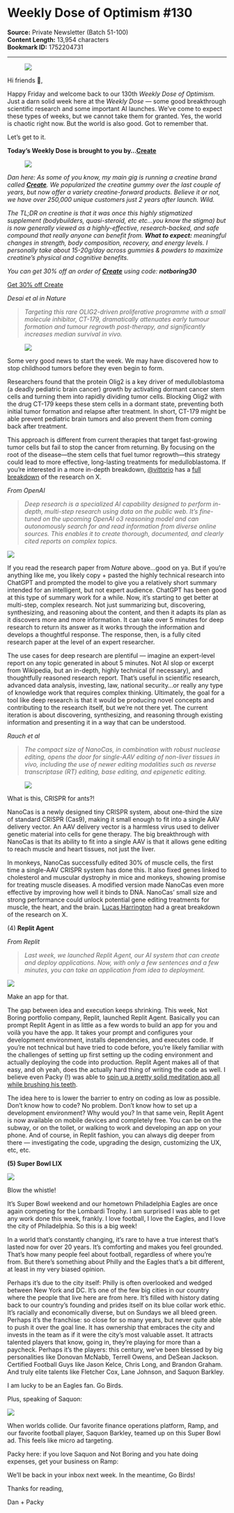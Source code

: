# Weekly Dose of Optimism #130

**Source:** Private Newsletter (Batch 51-100)  
**Content Length:** 13,954 characters  
**Bookmark ID:** 1752204731

---

<div><div><figure><a href="https://substack.com/redirect/51be738a-453f-46a7-998a-0788eea6a632?j=eyJ1IjoiOXAwZ3QifQ.gb8J5T7GnA_ZlNuaMZjmlXXepKbqOsa8-6m8ExkRNpU"><img src="https://substackcdn.com/image/fetch/w_1100,c_limit,f_auto,q_auto:good,fl_progressive:steep/https%3A%2F%2Fsubstack-post-media.s3.amazonaws.com%2Fpublic%2Fimages%2F0d2cda65-e5cb-4fa2-a8ab-b8ff92b972bf_1200x600.png"></a></figure></div><p>Hi friends 👋,</p><p><span>Happy Friday and welcome back to our 130th </span><em>Weekly Dose of Optimism. </em><span>Just a darn solid week here at the </span><em>Weekly Dose — </em><span>some good breakthrough scientific research and some important AI launches. We’ve come to expect these types of weeks, but we cannot take them for granted. Yes, the world is chaotic right now. But the world is also good. Got to remember that.</span></p><p>Let’s get to it.</p><p><strong><span>Today’s Weekly Dose is brought to you by…</span><a href="https://substack.com/redirect/94b6fa70-46e6-4452-a1db-379c18efc196?j=eyJ1IjoiOXAwZ3QifQ.gb8J5T7GnA_ZlNuaMZjmlXXepKbqOsa8-6m8ExkRNpU">Create</a></strong></p><div><figure><a href="https://substack.com/redirect/94b6fa70-46e6-4452-a1db-379c18efc196?j=eyJ1IjoiOXAwZ3QifQ.gb8J5T7GnA_ZlNuaMZjmlXXepKbqOsa8-6m8ExkRNpU"><img src="https://substackcdn.com/image/fetch/w_1100,c_limit,f_auto,q_auto:good,fl_progressive:steep/https%3A%2F%2Fsubstack-post-media.s3.amazonaws.com%2Fpublic%2Fimages%2F2cfe34f8-f49b-481d-9646-a6449f0c6cd5_1991x718.png"></a></figure></div><p><em><span>Dan here: As some of you know, my main gig is running a creatine brand called </span><strong><a href="https://substack.com/redirect/94b6fa70-46e6-4452-a1db-379c18efc196?j=eyJ1IjoiOXAwZ3QifQ.gb8J5T7GnA_ZlNuaMZjmlXXepKbqOsa8-6m8ExkRNpU">Create</a></strong><span>. We popularized the creatine gummy over the last couple of years, but now offer a variety creatine-forward products. Believe it or not, we have over 250,000 unique customers just 2 years after launch. Wild. </span></em></p><p><em><span>The TL;DR on creatine is that it was once this highly stigmatized supplement (bodybuilders, quasi-steroid, etc etc…you know the stigma) but is now generally viewed as a highly-effective, research-backed, and safe compound that really anyone can benefit from. </span><strong>What to expect:</strong><span> meaningful changes in strength, body composition, recovery, and energy levels. I personally take about 15-20g/day across gummies &amp; powders to maximize creatine’s physical and cognitive benefits.</span></em></p><p><em><span>You can get 30% off an order of </span><strong><a href="https://substack.com/redirect/94b6fa70-46e6-4452-a1db-379c18efc196?j=eyJ1IjoiOXAwZ3QifQ.gb8J5T7GnA_ZlNuaMZjmlXXepKbqOsa8-6m8ExkRNpU">Create</a></strong><span> using code: </span><strong>notboring30</strong></em></p><p><a href="https://substack.com/redirect/94b6fa70-46e6-4452-a1db-379c18efc196?j=eyJ1IjoiOXAwZ3QifQ.gb8J5T7GnA_ZlNuaMZjmlXXepKbqOsa8-6m8ExkRNpU"><span>Get 30% off Create</span></a></p><p><em>Desai et al in Nature</em></p><blockquote><p><em>Targeting this rare OLIG2-driven proliferative programme with a small molecule inhibitor, CT-179, dramatically attenuates early tumour formation and tumour regrowth post-therapy, and significantly increases median survival in vivo.</em></p></blockquote><div><figure><a href="https://substack.com/redirect/7191538d-dc3b-470c-b4ac-dcbcddf9f451?j=eyJ1IjoiOXAwZ3QifQ.gb8J5T7GnA_ZlNuaMZjmlXXepKbqOsa8-6m8ExkRNpU"><img src="https://substackcdn.com/image/fetch/w_1100,c_limit,f_auto,q_auto:good,fl_progressive:steep/https%3A%2F%2Fsubstack-post-media.s3.amazonaws.com%2Fpublic%2Fimages%2F648d5810-66fa-47a8-82d6-ca35670ae96c_1200x579.jpeg"></a></figure></div><p>Some very good news to start the week. We may have discovered how to stop childhood tumors before they even begin to form.</p><p>Researchers found that the protein Olig2 is a key driver of medulloblastoma (a deadly pediatric brain cancer) growth by activating dormant cancer stem cells and turning them into rapidly dividing tumor cells. Blocking Olig2 with the drug CT-179 keeps these stem cells in a dormant state, preventing both initial tumor formation and relapse after treatment. In short, CT-179 might be able prevent pediatric brain tumors and also prevent them from coming back after treatment. </p><p><span>This approach is different from current therapies that target fast-growing tumor cells but fail to stop the cancer from returning. By focusing on the root of the disease—the stem cells that fuel tumor regrowth—this strategy could lead to more effective, long-lasting treatments for medulloblastoma. If you’re interested in a more in-depth breakdown, </span><a href="https://substack.com/redirect/0572d732-7dc9-4eb2-b235-b78135bfbb75?j=eyJ1IjoiOXAwZ3QifQ.gb8J5T7GnA_ZlNuaMZjmlXXepKbqOsa8-6m8ExkRNpU">@vittorio</a><span> has a </span><a href="https://substack.com/redirect/30978779-5dca-44ee-ada1-240487375ff6?j=eyJ1IjoiOXAwZ3QifQ.gb8J5T7GnA_ZlNuaMZjmlXXepKbqOsa8-6m8ExkRNpU">full breakdown</a><span> of the research on X.</span></p><p><em>From OpenAI</em></p><blockquote><p><em>Deep research is a specialized AI capability designed to perform in-depth, multi-step research using data on the public web. It’s fine-tuned on the upcoming OpenAI o3 reasoning model and can autonomously search for and read information from diverse online sources. This enables it to create thorough, documented, and clearly cited reports on complex topics.</em></p></blockquote><a href="https://substack.com/redirect/119065b5-866b-4b7e-a883-a936b138f3d4?j=eyJ1IjoiOXAwZ3QifQ.gb8J5T7GnA_ZlNuaMZjmlXXepKbqOsa8-6m8ExkRNpU"><img src="https://substackcdn.com/image/youtube/w_728,c_limit/l_youtube_play_qyqt8q,w_120/YkCDVn3_wiw"></a><p><span>If you read the research paper from </span><em>Nature </em><span>above…good on ya. But if you’re anything like me, you likely copy + pasted the highly technical research into ChatGPT and prompted the model to give you a relatively short summary intended for an intelligent, but not expert audience. ChatGPT has been good at this type of summary work for a while. Now, it’s starting to get better at multi-step, complex research. Not just summarizing but, discovering, synthesizing, and reasoning about the content, and then it adapts its plan as it discovers more and more information. It can take over 5 minutes for deep research to return its answer as it works through the information and develops a thoughtful response. The response, then, is a fully cited research paper at the level of an expert researcher.</span></p><p>The use cases for deep research are plentiful — imagine an expert-level report on any topic generated in about 5 minutes. Not AI slop or excerpt from Wikipedia, but an in-depth, highly technical (if necessary), and thoughtfully reasoned research report. That’s useful in scientific research, advanced data analysis, investing, law, national security…or really any type of knowledge work that requires complex thinking. Ultimately, the goal for a tool like deep research is that it would be producing novel concepts and contributing to the research itself, but we’re not there yet. The current iteration is about discovering, synthesizing, and reasoning through existing information and presenting it in a way that can be understood.</p><p><em>Rauch et al</em></p><blockquote><p><em>The compact size of NanoCas, in combination with robust nuclease editing, opens the door for single-AAV editing of non-liver tissues in vivo, including the use of newer editing modalities such as reverse transcriptase (RT) editing, base editing, and epigenetic editing.</em></p></blockquote><div><figure><a href="https://substack.com/redirect/b3c1a954-b5c5-4026-b2bf-adcbbd38137e?j=eyJ1IjoiOXAwZ3QifQ.gb8J5T7GnA_ZlNuaMZjmlXXepKbqOsa8-6m8ExkRNpU"><img src="https://substackcdn.com/image/fetch/w_1100,c_limit,f_auto,q_auto:good,fl_progressive:steep/https%3A%2F%2Fsubstack-post-media.s3.amazonaws.com%2Fpublic%2Fimages%2F06bd8977-1024-4fde-8b21-daa72c721329_1200x821.jpeg"></a></figure></div><p>What is this, CRISPR for ants?!</p><p>NanoCas is a newly designed tiny CRISPR system, about one-third the size of standard CRISPR (Cas9), making it small enough to fit into a single AAV delivery vector. An AAV delivery vector is a harmless virus used to deliver genetic material into cells for gene therapy. The big breakthrough with NanoCas is that its ability to fit into a single AAV is that it allows gene editing to reach muscle and heart tissues, not just the liver.</p><p><span>In monkeys, NanoCas successfully edited 30% of muscle cells, the first time a single-AAV CRISPR system has done this. It also fixed genes linked to cholesterol and muscular dystrophy in mice and monkeys, showing promise for treating muscle diseases. A modified version made NanoCas even more effective by improving how well it binds to DNA. NanoCas’ small size and strong performance could unlock potential gene editing treatments for muscle, the heart, and the brain. </span><a href="https://substack.com/redirect/fc977f2a-b96f-4016-a71f-cbf93c17963e?j=eyJ1IjoiOXAwZ3QifQ.gb8J5T7GnA_ZlNuaMZjmlXXepKbqOsa8-6m8ExkRNpU">Lucas Harrington</a><span> had a great breakdown of the research on X.</span></p><p><span>(4) </span><strong>Replit Agent</strong></p><p><em>From Replit</em></p><blockquote><p><em>Last week, we launched Replit Agent, our AI system that can create and deploy applications. Now, with only a few sentences and a few minutes, you can take an application from idea to deployment.</em></p></blockquote><a href="https://substack.com/redirect/9bd58cf2-64fa-478d-966f-722d2ab917ad?j=eyJ1IjoiOXAwZ3QifQ.gb8J5T7GnA_ZlNuaMZjmlXXepKbqOsa8-6m8ExkRNpU"><img src="https://substackcdn.com/image/youtube/w_728,c_limit/l_youtube_play_qyqt8q,w_120/4zd9hzngFwY"></a><p>Make an app for that.</p><p><span>The gap between idea and execution keeps shrinking. This week, Not Boring portfolio company, Replit, launched Replit Agent. Basically you can prompt Replit Agent in as little as a few words to build an app for you and voilà you have the app. It takes your prompt and configures your development environment, installs dependencies, and executes code. If you’re not technical but have tried to code before, you’re likely familiar with the challenges of setting up first setting up the coding environment and actually deploying the code into production. Replit Agent makes all of that easy, and oh yeah, does the actually hard thing of writing the code as well. I believe even Packy (!) was able to </span><a href="https://substack.com/redirect/5c42e522-6030-4cd3-9021-071b9fa531d7?j=eyJ1IjoiOXAwZ3QifQ.gb8J5T7GnA_ZlNuaMZjmlXXepKbqOsa8-6m8ExkRNpU">spin up a pretty solid meditation app all while brushing his teeth</a><span>.</span></p><p>The idea here to is lower the barrier to entry on coding as low as possible. Don’t know how to code? No problem. Don’t know how to set up a development environment? Why would you? In that same vein, Replit Agent is now available on mobile devices and completely free. You can be on the subway, or on the toilet, or walking to work and developing an app on your phone. And of course, in Replit fashion, you can always dig deeper from there — investigating the code, upgrading the design, customizing the UX, etc, etc.</p><p><strong>(5) Super Bowl LIX</strong></p><a href="https://substack.com/redirect/16d16404-b938-47d7-bfdd-b5946d4a3b9b?j=eyJ1IjoiOXAwZ3QifQ.gb8J5T7GnA_ZlNuaMZjmlXXepKbqOsa8-6m8ExkRNpU"><img src="https://substackcdn.com/image/youtube/w_728,c_limit/l_youtube_play_qyqt8q,w_120/laIftZrzhGY"></a><p>Blow the whistle!</p><p>It’s Super Bowl weekend and our hometown Philadelphia Eagles are once again competing for the Lombardi Trophy. I am surprised I was able to get any work done this week, frankly. I love football, I love the Eagles, and I love the city of Philadelphia. So this is a big week!</p><p>In a world that’s constantly changing, it’s rare to have a true interest that’s lasted now for over 20 years. It’s comforting and makes you feel grounded. That’s how many people feel about football, regardless of where you’re from. But there’s something about Philly and the Eagles that’s a bit different, at least in my very biased opinion.</p><p>Perhaps it’s due to the city itself: Philly is often overlooked and wedged between New York and DC. It’s one of the few big cities in our country where the people that live here are from here. It’s filled with history dating back to our country’s founding and prides itself on its blue collar work ethic. It’s racially and economically diverse, but on Sundays we all bleed green. Perhaps it’s the franchise: so close for so many years, but never quite able to push it over the goal line. It has ownership that embraces the city and invests in the team as if it were the city’s most valuable asset. It attracts talented players that know, going in, they’re playing for more than a paycheck. Perhaps it’s the players: this century, we’ve been blessed by big personalities like Donovan McNabb, Terrell Owens, and DeSean Jackson. Certified Football Guys like Jason Kelce, Chris Long, and Brandon Graham. And truly elite talents like Fletcher Cox, Lane Johnson, and Saquon Barkley.</p><p>I am lucky to be an Eagles fan. Go Birds.</p><p>Plus, speaking of Saquon:</p><a href="https://substack.com/redirect/3beeb40c-23f7-4dab-96da-2ad043a7ee64?j=eyJ1IjoiOXAwZ3QifQ.gb8J5T7GnA_ZlNuaMZjmlXXepKbqOsa8-6m8ExkRNpU"><img src="https://substackcdn.com/image/youtube/w_728,c_limit/l_youtube_play_qyqt8q,w_120/p1Tgsy7D0Jg"></a><p>When worlds collide. Our favorite finance operations platform, Ramp, and our favorite football player, Saquon Barkley, teamed up on this Super Bowl ad. This feels like micro ad targeting. </p><p>Packy here: if you love Saquon and Not Boring and you hate doing expenses, get your business on Ramp:</p><p>We’ll be back in your inbox next week. In the meantime, Go Birds!</p><p>Thanks for reading,</p><p>Dan + Packy</p></div>
